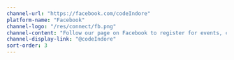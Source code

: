 ```yaml
---
channel-url: "https://facebook.com/codeIndore"
platform-name: "Facebook"
channel-logo: "/res/connect/fb.png"
channel-content: "Follow our page on Facebook to register for events, check-in to meetups, and share your posts."
channel-display-link: "@codeIndore"
sort-order: 3
---
```

